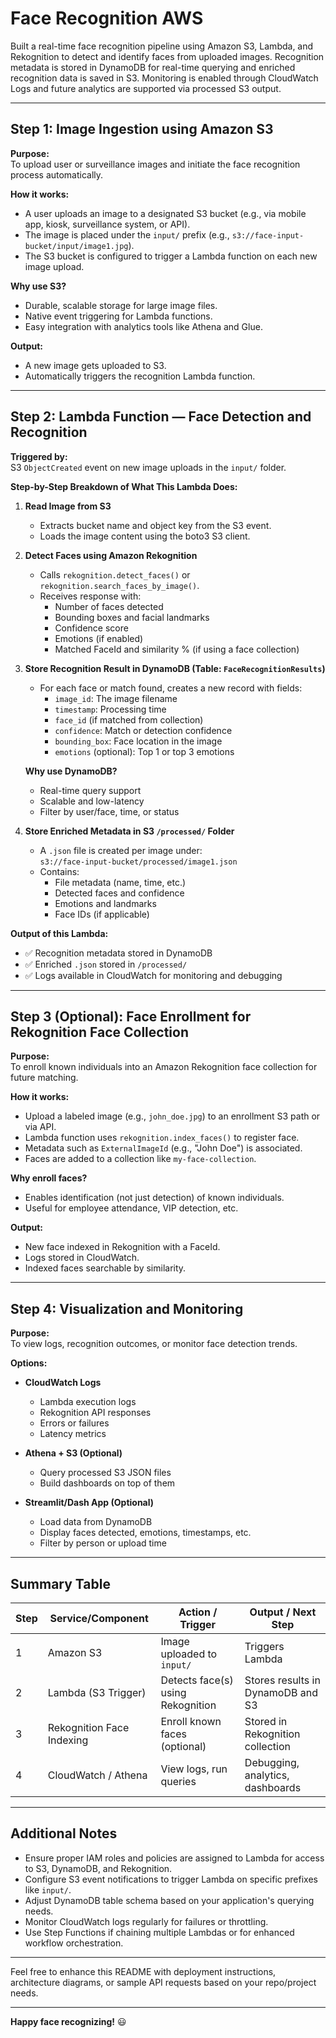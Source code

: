# Face Recognition AWS

Built a real-time face recognition pipeline using Amazon S3, Lambda, and Rekognition to detect and identify faces from uploaded images. Recognition metadata is stored in DynamoDB for real-time querying and enriched recognition data is saved in S3. Monitoring is enabled through CloudWatch Logs and future analytics are supported via processed S3 output.

---

## Step 1: Image Ingestion using Amazon S3

**Purpose:**  
To upload user or surveillance images and initiate the face recognition process automatically.

**How it works:**  
- A user uploads an image to a designated S3 bucket (e.g., via mobile app, kiosk, surveillance system, or API).  
- The image is placed under the `input/` prefix (e.g., `s3://face-input-bucket/input/image1.jpg`).  
- The S3 bucket is configured to trigger a Lambda function on each new image upload.

**Why use S3?**  
- Durable, scalable storage for large image files.  
- Native event triggering for Lambda functions.  
- Easy integration with analytics tools like Athena and Glue.

**Output:**  
- A new image gets uploaded to S3.  
- Automatically triggers the recognition Lambda function.

---

## Step 2: Lambda Function — Face Detection and Recognition

**Triggered by:**  
S3 `ObjectCreated` event on new image uploads in the `input/` folder.

**Step-by-Step Breakdown of What This Lambda Does:**  

1. **Read Image from S3**  
   - Extracts bucket name and object key from the S3 event.  
   - Loads the image content using the boto3 S3 client.  

2. **Detect Faces using Amazon Rekognition**  
   - Calls `rekognition.detect_faces()` or `rekognition.search_faces_by_image()`.  
   - Receives response with:  
     - Number of faces detected  
     - Bounding boxes and facial landmarks  
     - Confidence score  
     - Emotions (if enabled)  
     - Matched FaceId and similarity % (if using a face collection)  

3. **Store Recognition Result in DynamoDB (Table: `FaceRecognitionResults`)**  
   - For each face or match found, creates a new record with fields:  
     - `image_id`: The image filename  
     - `timestamp`: Processing time  
     - `face_id` (if matched from collection)  
     - `confidence`: Match or detection confidence  
     - `bounding_box`: Face location in the image  
     - `emotions` (optional): Top 1 or top 3 emotions  

   **Why use DynamoDB?**  
   - Real-time query support  
   - Scalable and low-latency  
   - Filter by user/face, time, or status  

4. **Store Enriched Metadata in S3 `/processed/` Folder**  
   - A `.json` file is created per image under:  
     `s3://face-input-bucket/processed/image1.json`  
   - Contains:  
     - File metadata (name, time, etc.)  
     - Detected faces and confidence  
     - Emotions and landmarks  
     - Face IDs (if applicable)  

**Output of this Lambda:**  
- ✅ Recognition metadata stored in DynamoDB  
- ✅ Enriched `.json` stored in `/processed/`  
- ✅ Logs available in CloudWatch for monitoring and debugging

---

## Step 3 (Optional): Face Enrollment for Rekognition Face Collection

**Purpose:**  
To enroll known individuals into an Amazon Rekognition face collection for future matching.

**How it works:**  
- Upload a labeled image (e.g., `john_doe.jpg`) to an enrollment S3 path or via API.  
- Lambda function uses `rekognition.index_faces()` to register face.  
- Metadata such as `ExternalImageId` (e.g., "John Doe") is associated.  
- Faces are added to a collection like `my-face-collection`.

**Why enroll faces?**  
- Enables identification (not just detection) of known individuals.  
- Useful for employee attendance, VIP detection, etc.

**Output:**  
- New face indexed in Rekognition with a FaceId.  
- Logs stored in CloudWatch.  
- Indexed faces searchable by similarity.

---

## Step 4: Visualization and Monitoring

**Purpose:**  
To view logs, recognition outcomes, or monitor face detection trends.

**Options:**  
- **CloudWatch Logs**  
  - Lambda execution logs  
  - Rekognition API responses  
  - Errors or failures  
  - Latency metrics  

- **Athena + S3 (Optional)**  
  - Query processed S3 JSON files  
  - Build dashboards on top of them  

- **Streamlit/Dash App (Optional)**  
  - Load data from DynamoDB  
  - Display faces detected, emotions, timestamps, etc.  
  - Filter by person or upload time  

---

## Summary Table

| Step | Service/Component          | Action / Trigger                              | Output / Next Step                              |
|-------|--------------------------|----------------------------------------------|------------------------------------------------|
| 1     | Amazon S3                 | Image uploaded to `input/`                    | Triggers Lambda                                |
| 2     | Lambda (S3 Trigger)       | Detects face(s) using Rekognition             | Stores results in DynamoDB and S3               |
| 3     | Rekognition Face Indexing | Enroll known faces (optional)                  | Stored in Rekognition collection                 |
| 4     | CloudWatch / Athena       | View logs, run queries                         | Debugging, analytics, dashboards                 |

---

## Additional Notes

- Ensure proper IAM roles and policies are assigned to Lambda for access to S3, DynamoDB, and Rekognition.  
- Configure S3 event notifications to trigger Lambda on specific prefixes like `input/`.  
- Adjust DynamoDB table schema based on your application's querying needs.  
- Monitor CloudWatch logs regularly for failures or throttling.  
- Use Step Functions if chaining multiple Lambdas or for enhanced workflow orchestration.

---

Feel free to enhance this README with deployment instructions, architecture diagrams, or sample API requests based on your repo/project needs.

---

**Happy face recognizing!** 😃

